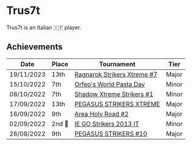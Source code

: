 # Trus7t

Trus7t is an Italian :it: player.

## Achievements

|Date|Place|Tournament|Tier|
|-|-|-|-|
| 19/11/2023 | 13th | [Ragnarok Strikers Xtreme #7](../../tournaments/ragna/ragnax7.md) | Major |
| 15/10/2022 | 7th | [Orfeo's World Pasta Day](../../tournaments/orfeo/orfeopasta.md) | Minor |
| 08/10/2022 | 7th | [Shadow Xtreme Strikers #1](../../tournaments/shadow/shadow1.md) | Minor |
| 17/09/2022 | 13th | [PEGASUS STRIKERS XTREME](../../tournaments/pegasus/pegasusx.md) | Major |
| 16/09/2022 | 9th | [Area Holy Road #2](../../tournaments/area/holyroad2.md) | Major |
| 02/09/2022 |2nd :2nd_place_medal:| [IE GO Strikers 2013 IT](../../tournaments/italia/it0.md) | Minor |
| 26/08/2022 | 9th | [PEGASUS STRIKERS #10](../../tournaments/pegasus/pegasus10.md) | Major | 
